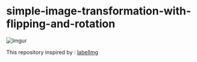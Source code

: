 # simple-image-transformation-with-flipping-and-rotation

![Imgur](https://i.imgur.com/vg4TaJO.jpg)


This repository inspired by : [labelImg](https://github.com/tzutalin/labelImg)

